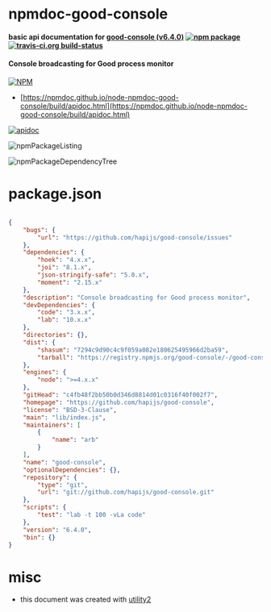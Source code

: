 # npmdoc-good-console

#### basic api documentation for  [good-console (v6.4.0)](https://github.com/hapijs/good-console)  [![npm package](https://img.shields.io/npm/v/npmdoc-good-console.svg?style=flat-square)](https://www.npmjs.org/package/npmdoc-good-console) [![travis-ci.org build-status](https://api.travis-ci.org/npmdoc/node-npmdoc-good-console.svg)](https://travis-ci.org/npmdoc/node-npmdoc-good-console)

#### Console broadcasting for Good process monitor

[![NPM](https://nodei.co/npm/good-console.png?downloads=true&downloadRank=true&stars=true)](https://www.npmjs.com/package/good-console)

- [https://npmdoc.github.io/node-npmdoc-good-console/build/apidoc.html](https://npmdoc.github.io/node-npmdoc-good-console/build/apidoc.html)

[![apidoc](https://npmdoc.github.io/node-npmdoc-good-console/build/screenCapture.buildCi.browser.%252Ftmp%252Fbuild%252Fapidoc.html.png)](https://npmdoc.github.io/node-npmdoc-good-console/build/apidoc.html)

![npmPackageListing](https://npmdoc.github.io/node-npmdoc-good-console/build/screenCapture.npmPackageListing.svg)

![npmPackageDependencyTree](https://npmdoc.github.io/node-npmdoc-good-console/build/screenCapture.npmPackageDependencyTree.svg)



# package.json

```json

{
    "bugs": {
        "url": "https://github.com/hapijs/good-console/issues"
    },
    "dependencies": {
        "hoek": "4.x.x",
        "joi": "8.1.x",
        "json-stringify-safe": "5.0.x",
        "moment": "2.15.x"
    },
    "description": "Console broadcasting for Good process monitor",
    "devDependencies": {
        "code": "3.x.x",
        "lab": "10.x.x"
    },
    "directories": {},
    "dist": {
        "shasum": "7294c9d90c4c9f059a082e180625495966d2ba59",
        "tarball": "https://registry.npmjs.org/good-console/-/good-console-6.4.0.tgz"
    },
    "engines": {
        "node": ">=4.x.x"
    },
    "gitHead": "c4fb48f2bb50b0d346d8814d01c0316f40f002f7",
    "homepage": "https://github.com/hapijs/good-console",
    "license": "BSD-3-Clause",
    "main": "lib/index.js",
    "maintainers": [
        {
            "name": "arb"
        }
    ],
    "name": "good-console",
    "optionalDependencies": {},
    "repository": {
        "type": "git",
        "url": "git://github.com/hapijs/good-console.git"
    },
    "scripts": {
        "test": "lab -t 100 -vLa code"
    },
    "version": "6.4.0",
    "bin": {}
}
```



# misc
- this document was created with [utility2](https://github.com/kaizhu256/node-utility2)
